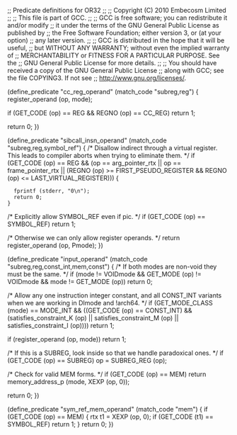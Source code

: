 ;; Predicate definitions for OR32
;;
;; Copyright (C) 2010 Embecosm Limited
;;
;; This file is part of GCC.
;;
;; GCC is free software; you can redistribute it and/or modify
;; it under the terms of the GNU General Public License as published by
;; the Free Software Foundation; either version 3, or (at your option)
;; any later version.
;;
;; GCC is distributed in the hope that it will be useful,
;; but WITHOUT ANY WARRANTY; without even the implied warranty of
;; MERCHANTABILITY or FITNESS FOR A PARTICULAR PURPOSE.  See the
;; GNU General Public License for more details.
;;
;; You should have received a copy of the GNU General Public License
;; along with GCC; see the file COPYING3.  If not see
;; <http://www.gnu.org/licenses/>.

(define_predicate "cc_reg_operand"
  (match_code "subreg,reg")
{
  register_operand (op, mode);

  if (GET_CODE (op) == REG && REGNO (op) == CC_REG)
    return 1;

  return 0;
})

(define_predicate "sibcall_insn_operand"
  (match_code "subreg,reg,symbol_ref")
{
  /* Disallow indirect through a virtual register.  This leads to
     compiler aborts when trying to eliminate them.  */
  if (GET_CODE (op) == REG
      && (op == arg_pointer_rtx
	  || op == frame_pointer_rtx
	  || (REGNO (op) >= FIRST_PSEUDO_REGISTER
	      && REGNO (op) <= LAST_VIRTUAL_REGISTER)))
    {

      fprintf (stderr, "0\n");
      return 0;
    }

  /* Explicitly allow SYMBOL_REF even if pic.  */
  if (GET_CODE (op) == SYMBOL_REF)
    return 1;

  /* Otherwise we can only allow register operands.  */
  return register_operand (op, Pmode);
})

(define_predicate "input_operand"
  (match_code "subreg,reg,const_int,mem,const")
{
  /* If both modes are non-void they must be the same.  */
  if (mode != VOIDmode && GET_MODE (op) != VOIDmode && mode != GET_MODE (op))
    return 0;

  /* Allow any one instruction integer constant, and all CONST_INT
     variants when we are working in DImode and !arch64.  */
  if (GET_MODE_CLASS (mode) == MODE_INT
      && ((GET_CODE (op) == CONST_INT)
	  && (satisfies_constraint_K (op)
	      || satisfies_constraint_M (op)
	      || satisfies_constraint_I (op))))
    return 1;

  if (register_operand (op, mode))
    return 1;

  /* If this is a SUBREG, look inside so that we handle
     paradoxical ones.  */
  if (GET_CODE (op) == SUBREG)
    op = SUBREG_REG (op);


  /* Check for valid MEM forms.  */
  if (GET_CODE (op) == MEM)
    return memory_address_p (mode, XEXP (op, 0));

  return 0;
})

(define_predicate "sym_ref_mem_operand"
  (match_code "mem")
{
  if (GET_CODE (op) == MEM)
    {
      rtx t1 = XEXP (op, 0);
      if (GET_CODE (t1) == SYMBOL_REF)
	return 1;
    }
  return 0;
})
